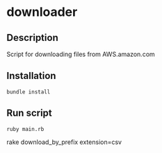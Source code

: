 # downloader

## Description

Script for downloading files from AWS.amazon.com

## Installation

```bundle install```

## Run script

```ruby main.rb```

rake download_by_prefix extension=csv
